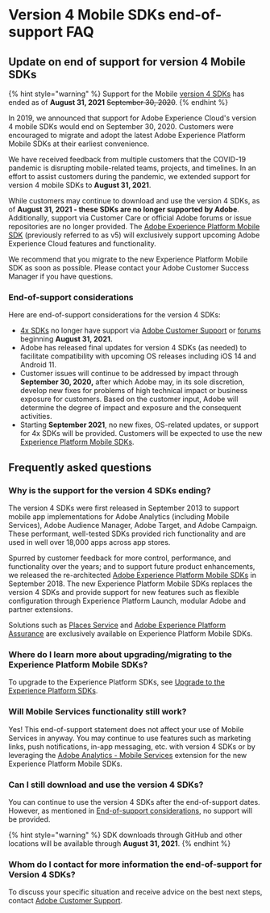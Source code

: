 # Version 4 Mobile SDKs end-of-support FAQ

## Update on end of support for version 4 Mobile SDKs

{% hint style="warning" %}
Support for the Mobile [version 4 SDKs](https://github.com/Adobe-Marketing-Cloud/mobile-services) has ended as of **August 31, 2021** ~~September 30, 2020~~.
{% endhint %}

In 2019, we announced that support for Adobe Experience Cloud's version 4 mobile SDKs would end on September 30, 2020. Customers were encouraged to migrate and adopt the latest Adobe Experience Platform Mobile SDKs at their earliest convenience.

We have received feedback from multiple customers that the COVID-19 pandemic is disrupting mobile-related teams, projects, and timelines. In an effort to assist customers during the pandemic, we extended support for version 4 mobile SDKs to **August 31, 2021**.

While customers may continue to download and use the version 4 SDKs, as of **August 31, 2021 - these SDKs are no longer supported by Adobe**. Additionally, support via Customer Care or official Adobe forums or issue repositories are no longer provided. The [Adobe Experience Platform Mobile SDK](./) \(previously referred to as v5\) will exclusively support upcoming Adobe Experience Cloud features and functionality.

We recommend that you migrate to the new Experience Platform Mobile SDK as soon as possible. Please contact your Adobe Customer Success Manager if you have questions.

### End-of-support considerations

Here are end-of-support considerations for the version 4 SDKs:

* [4x SDKs](https://github.com/Adobe-Marketing-Cloud/mobile-services) no longer have support via [Adobe Customer Support](https://experienceleague.adobe.com/?support-solution=General#support) or [forums](https://github.com/Adobe-Marketing-Cloud/mobile-services/issues) beginning **August 31, 2021.**
* Adobe has released final updates for version 4 SDKs \(as needed\) to facilitate compatibility with upcoming OS releases including iOS 14 and Android 11.
* Customer issues will continue to be addressed by impact through **September 30, 2020,** after which Adobe may, in its sole discretion, develop new fixes for problems of high technical impact or business exposure for customers. Based on the customer input, Adobe will determine the degree of impact and exposure and the consequent activities.
* Starting **September 2021**, no new fixes, OS-related updates, or support for 4x SDKs will be provided.  Customers will be expected to use the new [Experience Platform Mobile SDKs](./).

## Frequently asked questions

### Why is the support for the version 4 SDKs ending?

The version 4 SDKs were first released in September 2013 to support mobile app implementations for Adobe Analytics \(including Mobile Services\), Adobe Audience Manager, Adobe Target, and Adobe Campaign. These performant, well-tested SDKs provided rich functionality and are used in well over 18,000 apps across app stores.

Spurred by customer feedback for more control, performance, and functionality over the years; and to support future product enhancements, we released the re-architected [Adobe Experience Platform Mobile SDKs](./) in September 2018. The new Experience Platform Mobile SDKs replaces the version 4 SDKs and provide support for new features such as flexible configuration through Experience Platform Launch, modular Adobe and partner extensions.

Solutions such as [Places Service](https://experienceleague.adobe.com/docs/places/using/home.html?lang=en) and [Adobe Experience Platform Assurance](beta/project-griffon/) are exclusively available on Experience Platform Mobile SDKs.

### Where do I learn more about upgrading/migrating to the Experience Platform Mobile SDKs?

To upgrade to the Experience Platform SDKs, see [Upgrade to the Experience Platform SDKs](resources/upgrading-to-aep/).

### Will Mobile Services functionality still work?

Yes! This end-of-support statement does not affect your use of Mobile Services in anyway. You may continue to use features such as marketing links, push notifications, in-app messaging, etc. with version 4 SDKs or by leveraging the [Adobe Analytics - Mobile Services](using-mobile-extensions/adobe-analytics-mobile-services/) extension for the new Experience Platform Mobile SDKs.

### Can I still download and use the version 4 SDKs?

You can continue to use the version 4 SDKs after the end-of-support dates. However, as mentioned in [End-of-support considerations](version-4-sdk-end-of-support-faq.md#end-of-support-considerations), no support will be provided.

{% hint style="warning" %}
SDK downloads through GitHub and other locations will be available through **August 31, 2021**.
{% endhint %}

### Whom do I contact for more information the end-of-support for Version 4 SDKs?

To discuss your specific situation and receive advice on the best next steps, contact [Adobe Customer Support](https://experienceleague.adobe.com/?support-solution=General#support).

